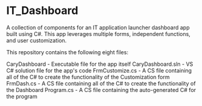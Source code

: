 # IT_Dashboard
A collection of components for an IT application launcher dashboard app built using C#. This app leverages multiple forms, independent functions, and user customization.

This repository contains the following eight files:

CaryDashboard - Executable file for the app itself
CaryDashboard.sln - VS C# solution file for the app's code
FrmCustomize.cs - A CS file containing all of the C# to create the functionality of the Customization form
FrmDash.cs - A CS file containing all of the C# to create the functionality of the Dashboard
Program.cs - A CS file containing the auto-generated C# for the program

